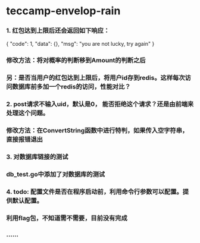 <!--
 * @Author: your name
 * @Date: 2021-11-01 13:02:08
 * @LastEditTime: 2021-11-01 16:42:05
 * @LastEditors: your name
 * @Description: In User Settings Edit
 * @FilePath: /teccamp-envelop-rain/README.md
-->
# teccamp-envelop-rain

### 1. 红包达到上限后还会返回如下响应：
{
    "code": 1,
    "data": {},
    "msg": "you are not lucky, try again"
}
### 修改方法：将对概率的判断移到Amount的判断之后
### 另：是否当用户的红包达到上限后，将用户id存到redis。这样每次访问数据库前多加一个redis的访问，性能对比？

### 2. post请求不输入uid，默认是0， 能否拒绝这个请求？还是由前端来处理这个问题。
### 修改方法：在ConvertString函数中进行特判，如果传入空字符串，直接报错退出

### 3. 对数据库链接的测试
### db_test.go中添加了对数据库的测试

### 4. todo: 配置文件是否在程序启动前，利用命令行参数可以配置。提供默认配置。
### 利用flag包，不知道需不需要，目前没有完成

### ......
